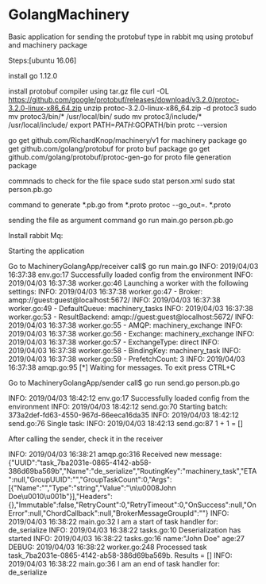 # GolangMachinery
Basic application for sending the protobuf type in rabbit mq using protobuf and machinery package

Steps:[ubuntu 16.06]

install go 1.12.0

install protobuf compiler using tar.gz file 
curl -OL https://github.com/google/protobuf/releases/download/v3.2.0/protoc-3.2.0-linux-x86_64.zip
unzip protoc-3.2.0-linux-x86_64.zip -d protoc3
sudo mv protoc3/bin/* /usr/local/bin/
sudo mv protoc3/include/* /usr/local/include/
export PATH=$PATH:$GOPATH/bin
protc --version



go get github.com/RichardKnop/machinery/v1 for machinery package
go get github.com/golang/protobuf for proto buf package
go get github.com/golang/protobuf/protoc-gen-go for proto file generation package 

commnads to check for the file space 
sudo stat person.xml
sudo stat person.pb.go

command to generate *.pb.go from *.proto 
protoc --go_out=. *.proto

sending the file as argument command
go run main.go person.pb.go

Install rabbit Mq:




Starting the application 

Go to MachineryGolangApp/receiver 
call$ go run main.go
INFO: 2019/04/03 16:37:38 env.go:17 Successfully loaded config from the environment
INFO: 2019/04/03 16:37:38 worker.go:46 Launching a worker with the following settings:
INFO: 2019/04/03 16:37:38 worker.go:47 - Broker: amqp://guest:guest@localhost:5672/
INFO: 2019/04/03 16:37:38 worker.go:49 - DefaultQueue: machinery_tasks
INFO: 2019/04/03 16:37:38 worker.go:53 - ResultBackend: amqp://guest:guest@localhost:5672/
INFO: 2019/04/03 16:37:38 worker.go:55 - AMQP: machinery_exchange
INFO: 2019/04/03 16:37:38 worker.go:56   - Exchange: machinery_exchange
INFO: 2019/04/03 16:37:38 worker.go:57   - ExchangeType: direct
INFO: 2019/04/03 16:37:38 worker.go:58   - BindingKey: machinery_task
INFO: 2019/04/03 16:37:38 worker.go:59   - PrefetchCount: 3
INFO: 2019/04/03 16:37:38 amqp.go:95 [*] Waiting for messages. To exit press CTRL+C


Go to MachineryGolangApp/sender
call$ go run send.go person.pb.go            

INFO: 2019/04/03 18:42:12 env.go:17 Successfully loaded config from the environment
INFO: 2019/04/03 18:42:12 send.go:70  Starting batch: 373a2def-fd63-4550-967d-66eeca16da35 
INFO: 2019/04/03 18:42:12 send.go:76  Single task: 
INFO: 2019/04/03 18:42:13 send.go:87 1 + 1 = []

             

After calling the sender, check it in the receiver

INFO: 2019/04/03 16:38:21 amqp.go:316 Received new message: {"UUID":"task_7ba2031e-0865-4142-ab58-386d69ba569b","Name":"de_serialize","RoutingKey":"machinery_task","ETA":null,"GroupUUID":"","GroupTaskCount":0,"Args":[{"Name":"","Type":"string","Value":"\n\u0008John Doe\u0010\u001b"}],"Headers":{},"Immutable":false,"RetryCount":0,"RetryTimeout":0,"OnSuccess":null,"OnError":null,"ChordCallback":null,"BrokerMessageGroupId":""}
INFO: 2019/04/03 16:38:22 main.go:32  I am a start of task handler for: de_serialize 
INFO: 2019/04/03 16:38:22 tasks.go:10  Deserialization has started 
INFO: 2019/04/03 16:38:22 tasks.go:16  name:"John Doe" age:27  
DEBUG: 2019/04/03 16:38:22 worker.go:248 Processed task task_7ba2031e-0865-4142-ab58-386d69ba569b. Results = []
INFO: 2019/04/03 16:38:22 main.go:36  I am an end of task handler for: de_serialize


